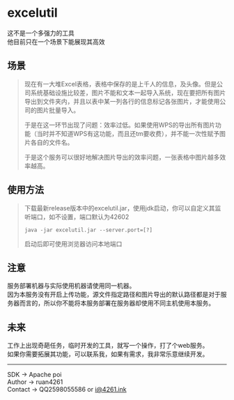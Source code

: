 # excelutil

这不是一个多强力的工具\
他目前只在一个场景下能展现其高效

## 场景
>现在有一大堆Excel表格，表格中保存的是上千人的信息，及头像。但是公司系统基础设施比较差，图片不能和文本一起导入系统，现在要把所有图片导出到文件夹内，并且以表中某一列各行的信息标记各张图片，才能使用公司的图片批量导入。
>
>于是在这一环节出现了问题：效率过低。如果使用WPS的导出所有图片功能（当时并不知道WPS有这功能，而且还tm要收费），并不能一次性赋予图片各自的文件名。
>
>于是这个服务可以很好地解决图片导出的效率问题，一张表格中图片越多效率越高。

## 使用方法
>下载最新release版本中的excelutil.jar，使用jdk启动，你可以自定义其监听端口，如不设置，端口默认为42602
>```
>java -jar excelutil.jar --server.port=[?]
>```
>启动后即可使用浏览器访问本地端口

## 注意
服务部署机器与实际使用机器请使用同一机器。\
因为本服务没有开启上传功能，源文件指定路径和图片导出的默认路径都是对于服务器而言的，所以你不能将本服务部署在服务器却使用不同主机使用本服务。

## 未来
工作上出现奇葩任务，临时开发的工具，就写一个操作，打了个web服务。\
如果你需要拓展其功能，可以联系我，如果有需求，我非常乐意继续开发。
***
SDK -> Apache poi\
Author -> ruan4261\
Contact -> QQ2598055586 or [i@4261.ink](mailto:i@4261.ink)